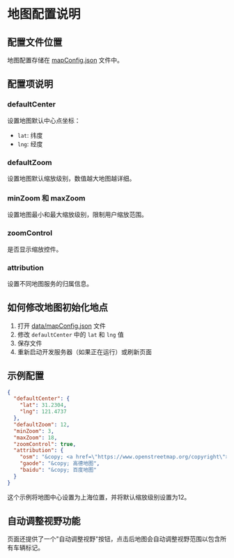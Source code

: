 # 地图配置说明

## 配置文件位置
地图配置存储在 [mapConfig.json](file:///d:/special_vehicles_manage/vehicle_management_system/data/mapConfig.json) 文件中。

## 配置项说明

### defaultCenter
设置地图默认中心点坐标：
- `lat`: 纬度
- `lng`: 经度

### defaultZoom
设置地图默认缩放级别，数值越大地图越详细。

### minZoom 和 maxZoom
设置地图最小和最大缩放级别，限制用户缩放范围。

### zoomControl
是否显示缩放控件。

### attribution
设置不同地图服务的归属信息。

## 如何修改地图初始化地点

1. 打开 [data/mapConfig.json](file:///d:/special_vehicles_manage/vehicle_management_system/data/mapConfig.json) 文件
2. 修改 `defaultCenter` 中的 `lat` 和 `lng` 值
3. 保存文件
4. 重新启动开发服务器（如果正在运行）或刷新页面

## 示例配置

```json
{
  "defaultCenter": {
    "lat": 31.2304,
    "lng": 121.4737
  },
  "defaultZoom": 12,
  "minZoom": 3,
  "maxZoom": 18,
  "zoomControl": true,
  "attribution": {
    "osm": "&copy; <a href=\"https://www.openstreetmap.org/copyright\">OpenStreetMap</a> contributors",
    "gaode": "&copy; 高德地图",
    "baidu": "&copy; 百度地图"
  }
}
```

这个示例将地图中心设置为上海位置，并将默认缩放级别设置为12。

## 自动调整视野功能

页面还提供了一个"自动调整视野"按钮，点击后地图会自动调整视野范围以包含所有车辆标记。